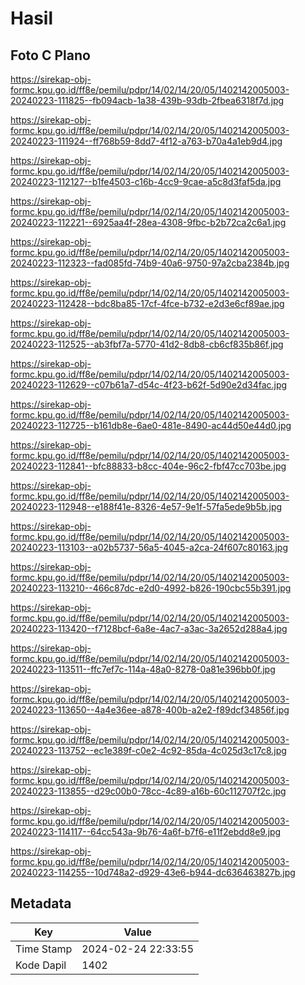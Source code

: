 # Hasil

## Foto C Plano

https://sirekap-obj-formc.kpu.go.id/ff8e/pemilu/pdpr/14/02/14/20/05/1402142005003-20240223-111825--fb094acb-1a38-439b-93db-2fbea6318f7d.jpg

https://sirekap-obj-formc.kpu.go.id/ff8e/pemilu/pdpr/14/02/14/20/05/1402142005003-20240223-111924--ff768b59-8dd7-4f12-a763-b70a4a1eb9d4.jpg

https://sirekap-obj-formc.kpu.go.id/ff8e/pemilu/pdpr/14/02/14/20/05/1402142005003-20240223-112127--b1fe4503-c16b-4cc9-9cae-a5c8d3faf5da.jpg

https://sirekap-obj-formc.kpu.go.id/ff8e/pemilu/pdpr/14/02/14/20/05/1402142005003-20240223-112221--6925aa4f-28ea-4308-9fbc-b2b72ca2c6a1.jpg

https://sirekap-obj-formc.kpu.go.id/ff8e/pemilu/pdpr/14/02/14/20/05/1402142005003-20240223-112323--fad085fd-74b9-40a6-9750-97a2cba2384b.jpg

https://sirekap-obj-formc.kpu.go.id/ff8e/pemilu/pdpr/14/02/14/20/05/1402142005003-20240223-112428--bdc8ba85-17cf-4fce-b732-e2d3e6cf89ae.jpg

https://sirekap-obj-formc.kpu.go.id/ff8e/pemilu/pdpr/14/02/14/20/05/1402142005003-20240223-112525--ab3fbf7a-5770-41d2-8db8-cb6cf835b86f.jpg

https://sirekap-obj-formc.kpu.go.id/ff8e/pemilu/pdpr/14/02/14/20/05/1402142005003-20240223-112629--c07b61a7-d54c-4f23-b62f-5d90e2d34fac.jpg

https://sirekap-obj-formc.kpu.go.id/ff8e/pemilu/pdpr/14/02/14/20/05/1402142005003-20240223-112725--b161db8e-6ae0-481e-8490-ac44d50e44d0.jpg

https://sirekap-obj-formc.kpu.go.id/ff8e/pemilu/pdpr/14/02/14/20/05/1402142005003-20240223-112841--bfc88833-b8cc-404e-96c2-fbf47cc703be.jpg

https://sirekap-obj-formc.kpu.go.id/ff8e/pemilu/pdpr/14/02/14/20/05/1402142005003-20240223-112948--e188f41e-8326-4e57-9e1f-57fa5ede9b5b.jpg

https://sirekap-obj-formc.kpu.go.id/ff8e/pemilu/pdpr/14/02/14/20/05/1402142005003-20240223-113103--a02b5737-56a5-4045-a2ca-24f607c80163.jpg

https://sirekap-obj-formc.kpu.go.id/ff8e/pemilu/pdpr/14/02/14/20/05/1402142005003-20240223-113210--466c87dc-e2d0-4992-b826-190cbc55b391.jpg

https://sirekap-obj-formc.kpu.go.id/ff8e/pemilu/pdpr/14/02/14/20/05/1402142005003-20240223-113420--f7128bcf-6a8e-4ac7-a3ac-3a2652d288a4.jpg

https://sirekap-obj-formc.kpu.go.id/ff8e/pemilu/pdpr/14/02/14/20/05/1402142005003-20240223-113511--ffc7ef7c-114a-48a0-8278-0a81e396bb0f.jpg

https://sirekap-obj-formc.kpu.go.id/ff8e/pemilu/pdpr/14/02/14/20/05/1402142005003-20240223-113650--4a4e36ee-a878-400b-a2e2-f89dcf34856f.jpg

https://sirekap-obj-formc.kpu.go.id/ff8e/pemilu/pdpr/14/02/14/20/05/1402142005003-20240223-113752--ec1e389f-c0e2-4c92-85da-4c025d3c17c8.jpg

https://sirekap-obj-formc.kpu.go.id/ff8e/pemilu/pdpr/14/02/14/20/05/1402142005003-20240223-113855--d29c00b0-78cc-4c89-a16b-60c112707f2c.jpg

https://sirekap-obj-formc.kpu.go.id/ff8e/pemilu/pdpr/14/02/14/20/05/1402142005003-20240223-114117--64cc543a-9b76-4a6f-b7f6-e11f2ebdd8e9.jpg

https://sirekap-obj-formc.kpu.go.id/ff8e/pemilu/pdpr/14/02/14/20/05/1402142005003-20240223-114255--10d748a2-d929-43e6-b944-dc636463827b.jpg


## Metadata

| Key        | Value               |
| ---------- | ------------------- |
| Time Stamp | 2024-02-24 22:33:55 |
| Kode Dapil | 1402                |



